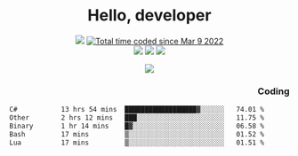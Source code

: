 # <div align='center' >Hello, developer</div>

<div align='center'>
  <a ><img src="https://img.shields.io/badge/dynamic/json?url=https%3A%2F%2Fapi.swo.moe%2Fstats%2Fgithub%2FFree-Aaron-Li&query=count&color=181717&label=GitHub&labelColor=282c34&logo=github&suffix=+follows&cacheSeconds=3600"></a>
  <a href="https://wakatime.com/@fe40087f-8eae-48dc-9950-ad0633db1591"><img src="https://wakatime.com/badge/user/fe40087f-8eae-48dc-9950-ad0633db1591.svg" alt="Total time coded since Mar 9 2022" /></a>
</div>
<div align='center'>
  <a><img src="https://img.shields.io/badge/c%2Fc%2B%2B%2Fc%23-%2375664d"></a> 
  <a><img src="https://img.shields.io/badge/Kotlin%20-%20%2375664D"></a> 
  <a><img src="https://img.shields.io/badge/Shell-75664D"></a> 
</div>

<p align="center">
  <img src="https://readme-typing-svg.demolab.com/?lines=你好!+开发者;Hello!+ developer&font=Fira%20Code&center=true&width=380&height=50&duration=4000&pause=1000">
</p>


<div align='right'>
  <h3>Coding</h3>
</div>

<!--START_SECTION:waka-->

```txt
C#           13 hrs 54 mins  ██████████████████▓░░░░░░   74.01 %
Other        2 hrs 12 mins   ███░░░░░░░░░░░░░░░░░░░░░░   11.75 %
Binary       1 hr 14 mins    █▓░░░░░░░░░░░░░░░░░░░░░░░   06.58 %
Bash         17 mins         ▒░░░░░░░░░░░░░░░░░░░░░░░░   01.52 %
Lua          17 mins         ▒░░░░░░░░░░░░░░░░░░░░░░░░   01.51 %
```

<!--END_SECTION:waka-->




